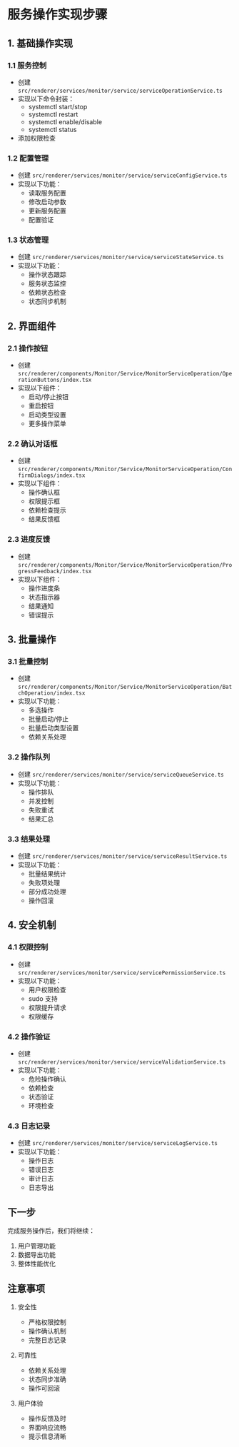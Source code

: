 # 服务操作实现步骤

## 1. 基础操作实现

### 1.1 服务控制
- 创建 `src/renderer/services/monitor/service/serviceOperationService.ts`
- 实现以下命令封装：
  * systemctl start/stop
  * systemctl restart
  * systemctl enable/disable
  * systemctl status
- 添加权限检查

### 1.2 配置管理
- 创建 `src/renderer/services/monitor/service/serviceConfigService.ts`
- 实现以下功能：
  * 读取服务配置
  * 修改启动参数
  * 更新服务配置
  * 配置验证

### 1.3 状态管理
- 创建 `src/renderer/services/monitor/service/serviceStateService.ts`
- 实现以下功能：
  * 操作状态跟踪
  * 服务状态监控
  * 依赖状态检查
  * 状态同步机制

## 2. 界面组件

### 2.1 操作按钮
- 创建 `src/renderer/components/Monitor/Service/MonitorServiceOperation/OperationButtons/index.tsx`
- 实现以下组件：
  * 启动/停止按钮
  * 重启按钮
  * 启动类型设置
  * 更多操作菜单

### 2.2 确认对话框
- 创建 `src/renderer/components/Monitor/Service/MonitorServiceOperation/ConfirmDialogs/index.tsx`
- 实现以下组件：
  * 操作确认框
  * 权限提示框
  * 依赖检查提示
  * 结果反馈框

### 2.3 进度反馈
- 创建 `src/renderer/components/Monitor/Service/MonitorServiceOperation/ProgressFeedback/index.tsx`
- 实现以下组件：
  * 操作进度条
  * 状态指示器
  * 结果通知
  * 错误提示

## 3. 批量操作

### 3.1 批量控制
- 创建 `src/renderer/components/Monitor/Service/MonitorServiceOperation/BatchOperation/index.tsx`
- 实现以下功能：
  * 多选操作
  * 批量启动/停止
  * 批量启动类型设置
  * 依赖关系处理

### 3.2 操作队列
- 创建 `src/renderer/services/monitor/service/serviceQueueService.ts`
- 实现以下功能：
  * 操作排队
  * 并发控制
  * 失败重试
  * 结果汇总

### 3.3 结果处理
- 创建 `src/renderer/services/monitor/service/serviceResultService.ts`
- 实现以下功能：
  * 批量结果统计
  * 失败项处理
  * 部分成功处理
  * 操作回滚

## 4. 安全机制

### 4.1 权限控制
- 创建 `src/renderer/services/monitor/service/servicePermissionService.ts`
- 实现以下功能：
  * 用户权限检查
  * sudo 支持
  * 权限提升请求
  * 权限缓存

### 4.2 操作验证
- 创建 `src/renderer/services/monitor/service/serviceValidationService.ts`
- 实现以下功能：
  * 危险操作确认
  * 依赖检查
  * 状态验证
  * 环境检查

### 4.3 日志记录
- 创建 `src/renderer/services/monitor/service/serviceLogService.ts`
- 实现以下功能：
  * 操作日志
  * 错误日志
  * 审计日志
  * 日志导出

## 下一步

完成服务操作后，我们将继续：
1. 用户管理功能
2. 数据导出功能
3. 整体性能优化

## 注意事项

1. 安全性
   - 严格权限控制
   - 操作确认机制
   - 完整日志记录

2. 可靠性
   - 依赖关系处理
   - 状态同步准确
   - 操作可回滚

3. 用户体验
   - 操作反馈及时
   - 界面响应流畅
   - 提示信息清晰 